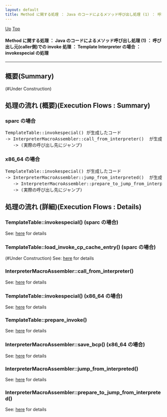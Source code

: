```yaml
---
layout: default
title: Method に関する処理 ： Java のコードによるメソッド呼び出し処理 (1) ： 呼び出し元(caller側)での invoke 処理 ： Template Interpreter の場合 ： invokespecial の処理
---
```

[Up](nolikc3vKY.html) [Top](../index.html)

#### Method に関する処理 ： Java のコードによるメソッド呼び出し処理 (1) ： 呼び出し元(caller側)での invoke 処理 ： Template Interpreter の場合 ： invokespecial の処理

--- 
## 概要(Summary)
(#Under Construction)

## 処理の流れ (概要)(Execution Flows : Summary)
### sparc の場合
<div class="flow-abst"><pre>
TemplateTable::invokespecial() が生成したコード
-&gt; InterpreterMacroAssembler::call_from_interpreter()  が生成したコード
   -&gt; (実際の呼び出し先にジャンプ)
</pre></div>

### x86_64 の場合
<div class="flow-abst"><pre>
TemplateTable::invokespecial() が生成したコード
-&gt; InterpreterMacroAssembler::jump_from_interpreted()  が生成したコード
   -&gt; InterpreterMacroAssembler::prepare_to_jump_from_interpreted()  が生成したコード
   -&gt; (実際の呼び出し先にジャンプ)
</pre></div>


## 処理の流れ (詳細)(Execution Flows : Details)
### TemplateTable::invokespecial()  (sparc の場合)
See: [here](no3059Sn2.html) for details
### TemplateTable::load_invoke_cp_cache_entry() (sparc の場合)
(#Under Construction)
See: [here](no3059ExF.html) for details
### InterpreterMacroAssembler::call_from_interpreter()
See: [here](no3059R7L.html) for details

### TemplateTable::invokespecial()  (x86_64 の場合)
See: [here](no3059RCA.html) for details
### TemplateTable::prepare_invoke()
See: [here](no3059Fkk.html) for details
### InterpreterMacroAssembler::save_bcp() (x86_64 の場合)
See: [here](no3059Suq.html) for details
### InterpreterMacroAssembler::jump_from_interpreted()
See: [here](no3059eMG.html) for details
### InterpreterMacroAssembler::prepare_to_jump_from_interpreted()
See: [here](no3059rWM.html) for details






